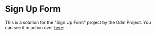 # Sign Up Form

This is a solution for the "Sign Up Form" project by the Odin Project. You can see it in action over [here](https://rheaspk.github.io/signUp/): 
